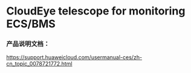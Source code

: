 # CloudEye telescope for monitoring ECS/BMS

### 产品说明文档：
https://support.huaweicloud.com/usermanual-ces/zh-cn_topic_0078721772.html
